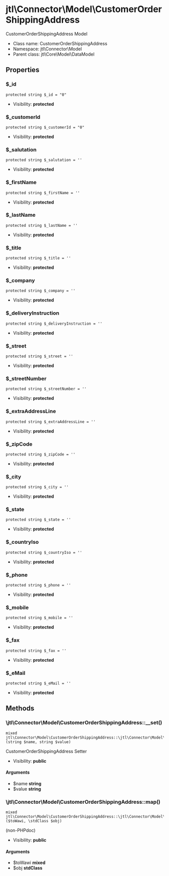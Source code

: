 jtl\Connector\Model\CustomerOrderShippingAddress
===============

CustomerOrderShippingAddress Model




* Class name: CustomerOrderShippingAddress
* Namespace: jtl\Connector\Model
* Parent class: jtl\Core\Model\DataModel





Properties
----------


### $_id

```
protected string $_id = "0"
```





* Visibility: **protected**


### $_customerId

```
protected string $_customerId = "0"
```





* Visibility: **protected**


### $_salutation

```
protected string $_salutation = ''
```





* Visibility: **protected**


### $_firstName

```
protected string $_firstName = ''
```





* Visibility: **protected**


### $_lastName

```
protected string $_lastName = ''
```





* Visibility: **protected**


### $_title

```
protected string $_title = ''
```





* Visibility: **protected**


### $_company

```
protected string $_company = ''
```





* Visibility: **protected**


### $_deliveryInstruction

```
protected string $_deliveryInstruction = ''
```





* Visibility: **protected**


### $_street

```
protected string $_street = ''
```





* Visibility: **protected**


### $_streetNumber

```
protected string $_streetNumber = ''
```





* Visibility: **protected**


### $_extraAddressLine

```
protected string $_extraAddressLine = ''
```





* Visibility: **protected**


### $_zipCode

```
protected string $_zipCode = ''
```





* Visibility: **protected**


### $_city

```
protected string $_city = ''
```





* Visibility: **protected**


### $_state

```
protected string $_state = ''
```





* Visibility: **protected**


### $_countryIso

```
protected string $_countryIso = ''
```





* Visibility: **protected**


### $_phone

```
protected string $_phone = ''
```





* Visibility: **protected**


### $_mobile

```
protected string $_mobile = ''
```





* Visibility: **protected**


### $_fax

```
protected string $_fax = ''
```





* Visibility: **protected**


### $_eMail

```
protected string $_eMail = ''
```





* Visibility: **protected**


Methods
-------


### \jtl\Connector\Model\CustomerOrderShippingAddress::__set()

```
mixed jtl\Connector\Model\CustomerOrderShippingAddress::\jtl\Connector\Model\CustomerOrderShippingAddress::__set()(string $name, string $value)
```

CustomerOrderShippingAddress Setter



* Visibility: **public**

#### Arguments

* $name **string**
* $value **string**



### \jtl\Connector\Model\CustomerOrderShippingAddress::map()

```
mixed jtl\Connector\Model\CustomerOrderShippingAddress::\jtl\Connector\Model\CustomerOrderShippingAddress::map()($toWawi, \stdClass $obj)
```

(non-PHPdoc)



* Visibility: **public**

#### Arguments

* $toWawi **mixed**
* $obj **stdClass**



